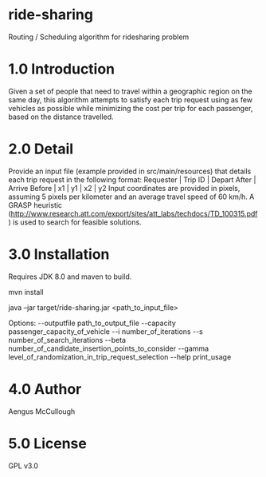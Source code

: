 # ride-sharing
Routing / Scheduling algorithm for ridesharing problem

# 1.0	Introduction
Given a set of people that need to travel within a geographic region on the same day, this algorithm attempts to satisfy each trip request using as few vehicles as possible while minimizing the cost per trip for each passenger, based on the distance travelled.
# 2.0	Detail
Provide an input file (example provided in src/main/resources) that details each trip request in the following format:
Requester | Trip ID | Depart After | Arrive Before | x1 | y1 | x2 | y2
Input coordinates are provided in pixels, assuming 5 pixels per kilometer and an average travel speed of 60 km/h.
A GRASP heuristic (http://www.research.att.com/export/sites/att_labs/techdocs/TD_100315.pdf) is used to search for feasible solutions. 


# 3.0	Installation
Requires JDK 8.0 and maven to build.

mvn install

java –jar target/ride-sharing.jar <path_to_input_file>

Options:
--outputfile path_to_output_file
--capacity passenger_capacity_of_vehicle
--i  number_of_iterations
--s number_of_search_iterations
--beta number_of_candidate_insertion_points_to_consider
--gamma level_of_randomization_in_trip_request_selection
--help print_usage

# 4.0 Author
Aengus McCullough

# 5.0 License
  GPL v3.0

